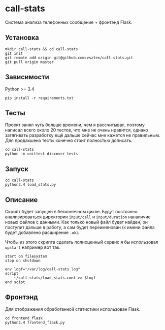 # call-stats

Система анализа телефонных сообщение + фронтэнд Flask.

## Установка
```
mkdir call-stats && cd call-stats
git init
git remote add origin git@github.com:vsalex/call-stats.git
git pull origin master
```

## Зависимости
Python >= 3.4

```
pip install -r requirements.txt
```

## Тесты
Проект занял чуть больше времени, чем я рассчитывал, поэтому написал всего около 20 тестов, что мне не очень нравится, однако затягивать разработку ещё дальше сейчас мне кажется не правильным. Для продакшена тесты конечно стоит полностью дописать.
```
cd call-stats
python -m unittest discover tests
```

## Запуск
```
cd call-stats
python3.4 load_stats.py
```

## Описание
Скрипт будет запущен в бесконечном цикле. Будут постоянно анализироваться директории `input/call` и `input/duration` наналичие новых файлов с данными. Как только новый файл будет найден, он поступит дальше в работу, а сам будет переименован (к имени файла будет добавлено расширение `.ok`).

Чтобы из этого скрипта сделать полноценный сервис я бы использовал `upstart` например вот так:
```
start on filesystem
stop on shutdown

env logf="/var/log/call-stats.log"
script
    ~/call-stats/load_stats.conf >> $logf
end scipt
```

## Фронтэнд
Для отображения обработанной статистики использован Flask.
```
cd frontend_flask
python3.4 frontend_flask.py
```